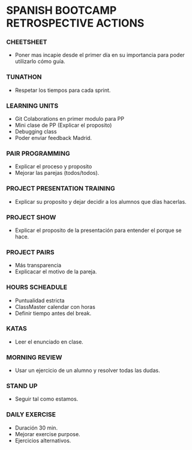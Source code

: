 # SPANISH BOOTCAMP RETROSPECTIVE ACTIONS

### CHEETSHEET
- Poner mas incapie desde el primer día en su importancia para poder utilizarlo cómo guía.

### TUNATHON 
- Respetar los tiempos para cada sprint.

### LEARNING UNITS 
- Git Colaborations en primer modulo para PP
- Mini clase de PP (Explicar el proposito)
- Debugging class
- Poder enviar feedback  Madrid.

### PAIR PROGRAMMING
- Explicar el proceso y proposito
- Mejorar las parejas (todos/todos).

### PROJECT PRESENTATION TRAINING
- Explicar su proposito y dejar decidir a los alumnos que días hacerlas.

### PROJECT SHOW
- Explicar el proposito de la presentación para entender el porque se hace.

### PROJECT PAIRS
- Más transparencia
- Explicacar el motivo de la pareja.

### HOURS SCHEADULE
- Puntualidad estricta
- ClassMaster calendar con horas
- Definir tiempo antes del break.

### KATAS
- Leer el enunciado en clase.

### MORNING REVIEW
- Usar un ejercicio de un alumno y resolver todas las dudas.

### STAND UP
- Seguir tal como estamos.

### DAILY EXERCISE
- Duración 30 min.
- Mejorar exercise purpose.
- Ejercicios alternativos.

